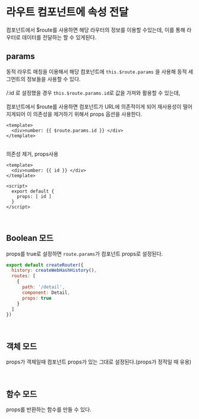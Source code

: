 # 라우트 컴포넌트에 속성 전달
컴포넌트에서 $route를 사용하면 해당 라우터의 정보를 이용할 수있는데, 
이를 통해 라우터로 데이터를 전달하는 할 수 있게된다.
<br />

## params
동적 라우트 매칭을 이용해서 해당 컴포넌트에 `this.$route.params` 을 사용해 동적 세그먼트의 정보들을 사용할 수 있다.
<br /><br />
/:id 로 설정했을 경우 `this.$route.params.id`로 값을 가져와 활용할 수 있는데,
<br /><br />
컴포넌트에서 $route를 사용하면 컴포넌트가 URL에 의존적이게 되어 재사용성이 떨어지게되어 이 의존성을 제거하기 위해서 props 옵션을 사용한다.

```vue
<template>
  <div>number: {{ $route.params.id }} </div>
</template>
```

<br />
의존성 제거, props사용

```vue
<template>
  <div>number: {{ id }} </div>
</template>

<script>
  export default {
    props: [ id ]
  }
</script>
```

<br />

## Boolean 모드
props를 true로 설정하면 `route.params`가 컴포넌트 props로 설정된다.

```javascript
export default createRouter({
  history: createWebHashHistory(),
  routes: [
    {
      path: '/detail',
      component: Detail,
      props: true
    }
  ]
})
```

<br />

## 객체 모드
props가 객체일때 컴포넌트 props가 있는 그대로 설정된다.(props가 정적일 때 유용)

<br />

## 함수 모드
props를 반환하는 함수를 만들 수 있다.